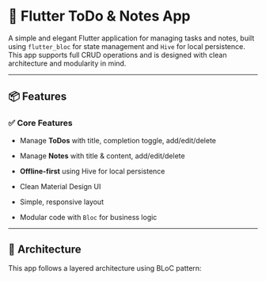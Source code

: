 # 📝 Flutter ToDo & Notes App

A simple and elegant Flutter application for managing tasks and notes, built using `flutter_bloc` for state management and `Hive` for local persistence. This app supports full CRUD operations and is designed with clean architecture and modularity in mind.

---

## 📦 Features

### ✅ Core Features
- Manage **ToDos** with title, completion toggle, add/edit/delete
- Manage **Notes** with title & content, add/edit/delete
- **Offline-first** using Hive for local persistence
- Clean Material Design UI


- Simple, responsive layout
- Modular code with `Bloc` for business logic

---

## 🔧 Architecture

This app follows a layered architecture using BLoC pattern:


